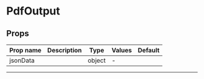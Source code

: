 # PdfOutput

## Props

| Prop name | Description | Type   | Values | Default |
| --------- | ----------- | ------ | ------ | ------- |
| jsonData  |             | object | -      |         |

---
